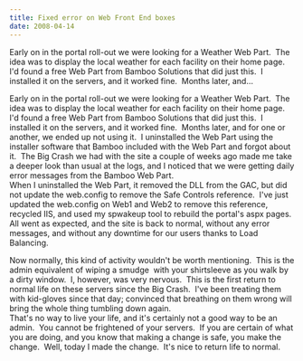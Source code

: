 ```yaml
---
title: Fixed error on Web Front End boxes
date: 2008-04-14
---
```


Early on in the portal roll-out we were looking for a Weather Web Part.  The idea was to display the local weather for each facility on their home page.  I'd found a free Web Part from Bamboo Solutions that did just this.  I installed it on the servers, and it worked fine.  Months later, and…


<!-- end -->

Early on in the portal roll-out we were looking for a Weather Web Part.  The idea was to display the local weather for each facility on their home page.    
I'd found a free Web Part from Bamboo Solutions that did just this.  I installed it on the servers, and it worked fine.  Months later, and for one or another, we ended up not using it.  I uninstalled the Web Part using the installer software that Bamboo included with the Web Part and forgot about it.  The Big Crash we had with the site a couple of weeks ago made me take a deeper look than usual at the logs, and I noticed that we were getting daily error messages from the Bamboo Web Part.   
 When I uninstalled the Web Part, it removed the DLL from the GAC, but did not update the web.config to remove the Safe Controls reference.  I've just updated the web.config on Web1 and Web2 to remove this reference, recycled IIS, and used my spwakeup tool to rebuild the portal's aspx pages.  
 All went as expected, and the site is back to normal, without any error messages, and without any downtime for our users thanks to Load Balancing.

Now normally, this kind of activity wouldn't be worth mentioning.  This is the admin equivalent of wiping a smudge  with your shirtsleeve as you walk by a dirty window.  I, however, was very nervous.  This is the first return to normal life on these servers since the Big Crash.  I've been treating them with kid-gloves since that day; convinced that breathing on them wrong will bring the whole thing tumbling down again.  
 That's no way to live your life, and it's certainly not a good way to be an admin.  You cannot be frightened of your servers.  If you are certain of what you are doing, and you know that making a change is safe, you make the change.  Well, today I made the change.  It's nice to return life to normal.

